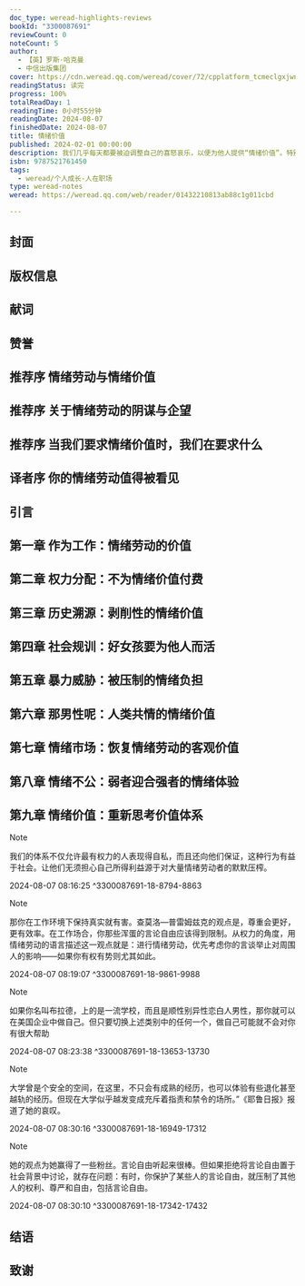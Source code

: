 ```yaml
---
doc_type: weread-highlights-reviews
bookId: "3300087691"
reviewCount: 0
noteCount: 5
author:
  - 【英】罗斯·哈克曼
  - 中信出版集团
cover: https://cdn.weread.qq.com/weread/cover/72/cpplatform_tcmeclgxjwndvveyedpsje/t7_cpplatform_tcmeclgxjwndvveyedpsje1709102379.jpg
readingStatus: 读完
progress: 100%
totalReadDay: 1
readingTime: 0小时55分钟
readingDate: 2024-08-07
finishedDate: 2024-08-07
title: 情绪价值
published: 2024-02-01 00:00:00
description: 我们几乎每天都要被迫调整自己的喜怒哀乐，以便为他人提供“情绪价值”。特别是女性群体，会被更多地要求完成这项没有报酬且令人筋疲力尽的工作。 罗斯·哈克曼将案例研究和统计数据结合起来，以此揭示情绪劳动在社会中的普遍现象，并探究情绪劳动在两性间的不平等现象——女性被期待承担更多的情绪劳动。同时，她进一步阐述了女性群体在父权制社会的弱势处境。此外，她还探讨了情绪劳动背后的本质原因和解决方案，为我们指明改变现状的道路。 情绪劳动是真实存在的，但它不需要成为心理负担。认识到情绪劳动的价值，是全人类获得自由的关键。
isbn: 9787521761450
tags:
  - weread/个人成长-人在职场
type: weread-notes
weread: https://weread.qq.com/web/reader/01432210813ab88c1g011cbd

---
```



## 封面

## 版权信息

## 献词

## 赞誉

## 推荐序 情绪劳动与情绪价值

## 推荐序 关于情绪劳动的阴谋与企望

## 推荐序 当我们要求情绪价值时，我们在要求什么

## 译者序 你的情绪劳动值得被看见

## 引言

## 第一章 作为工作：情绪劳动的价值

## 第二章 权力分配：不为情绪价值付费

## 第三章 历史溯源：剥削性的情绪价值

## 第四章 社会规训：好女孩要为他人而活

## 第五章 暴力威胁：被压制的情绪负担

## 第六章 那男性呢：人类共情的情绪价值

## 第七章 情绪市场：恢复情绪劳动的客观价值

## 第八章 情绪不公：弱者迎合强者的情绪体验

## 第九章 情绪价值：重新思考价值体系

> [!NOTE] 
> 我们的体系不仅允许最有权力的人表现得自私，而且还向他们保证，这种行为有益于社会。让他们无须担心自己所得利益源于对大量情绪劳动者的默默压榨。
> 
> 2024-08-07 08:16:25 ^3300087691-18-8794-8863

> [!NOTE] 
> 那你在工作环境下保持真实就有害。查莫洛—普雷姆兹克的观点是，尊重会更好，更有效率。在工作场合，你那些浑蛋的言论自由应该得到限制。从权力的角度，用情绪劳动的语言描述这一观点就是：进行情绪劳动，优先考虑你的言谈举止对周围人的影响——如果你有权有势则尤其如此。
> 
> 2024-08-07 08:19:07 ^3300087691-18-9861-9988

> [!NOTE] 
> 如果你名叫布拉德，上的是一流学校，而且是顺性别异性恋白人男性，那你就可以在美国企业中做自己。但只要切换上述类别中的任何一个，做自己可能就不会对你有很大帮助
> 
> 2024-08-07 08:23:38 ^3300087691-18-13653-13730

> [!NOTE] 
> 大学曾是个安全的空间，在这里，不只会有成熟的经历，也可以体验有些退化甚至越轨的经历。但现在大学似乎越发变成充斥着指责和禁令的场所。”《耶鲁日报》报道了她的哀叹。
> 
> 2024-08-07 08:30:16 ^3300087691-18-16949-17312

> [!NOTE] 
> 她的观点为她赢得了一些粉丝。言论自由听起来很棒。但如果拒绝将言论自由置于社会背景中讨论，就存在问题：有时，你保护了某些人的言论自由，就压制了其他人的权利、尊严和自由，包括言论自由。
> 
> 2024-08-07 08:30:10 ^3300087691-18-17342-17432

## 结语

## 致谢

